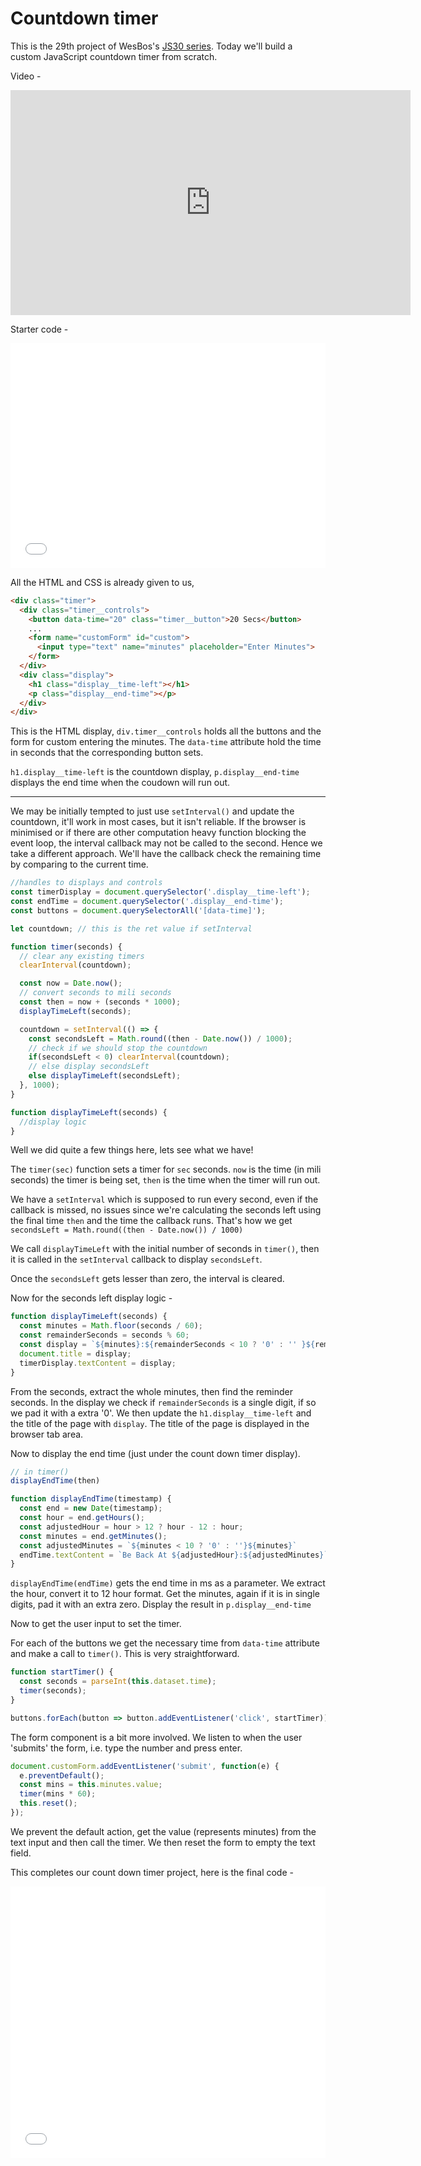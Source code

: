 # Countdown timer

This is the 29th project of WesBos's [JS30 series](https://javascript30.com).
Today we'll build a custom JavaScript countdown timer from scratch.

Video -

<iframe width="640" height="360" src="https://www.youtube.com/embed/LAaf7-WuJJQ?rel=0" frameborder="0" allow="autoplay; encrypted-media" allowfullscreen></iframe>

Starter code -

<iframe height='360' scrolling='no' title='JS30-29-timer-a' src='//codepen.io/deepakkarki/embed/JZeLBw/?height=360&theme-id=dark&default-tab=css,result&embed-version=2' frameborder='no' allowtransparency='true' allowfullscreen='true' style='width: 100%;'>See the Pen <a href='https://codepen.io/deepakkarki/pen/JZeLBw/'>JS30-29-timer-a</a> by Deepak Karki (<a href='https://codepen.io/deepakkarki'>@deepakkarki</a>) on <a href='https://codepen.io'>CodePen</a>.
</iframe>

All the HTML and CSS is already given to us,

```html
<div class="timer">
  <div class="timer__controls">
    <button data-time="20" class="timer__button">20 Secs</button>
    ...
    <form name="customForm" id="custom">
      <input type="text" name="minutes" placeholder="Enter Minutes">
    </form>
  </div>
  <div class="display">
    <h1 class="display__time-left"></h1>
    <p class="display__end-time"></p>
  </div>
</div>
```

This is the HTML display, `div.timer__controls` holds all the buttons and the form for custom entering the minutes. The `data-time` attribute hold the time in seconds that the corresponding button sets.

`h1.display__time-left` is the countdown display, `p.display__end-time` displays the end time when the coudown will run out.


------

We may be initially tempted to just use `setInterval()` and update the countdown, it'll work in most cases, but it isn't reliable. If the browser is minimised or if there are other computation heavy function blocking the event loop, the interval callback may not be called to the second. Hence we take a different approach. We'll have the callback check the remaining time by comparing to the current time.

```js
//handles to displays and controls
const timerDisplay = document.querySelector('.display__time-left');
const endTime = document.querySelector('.display__end-time');
const buttons = document.querySelectorAll('[data-time]');

let countdown; // this is the ret value if setInterval

function timer(seconds) {
  // clear any existing timers
  clearInterval(countdown);

  const now = Date.now();
  // convert seconds to mili seconds
  const then = now + (seconds * 1000);
  displayTimeLeft(seconds);

  countdown = setInterval(() => {
    const secondsLeft = Math.round((then - Date.now()) / 1000);
    // check if we should stop the countdown
    if(secondsLeft < 0) clearInterval(countdown);
    // else display secondsLeft
    else displayTimeLeft(secondsLeft);
  }, 1000);
}

function displayTimeLeft(seconds) {
  //display logic
}
```

Well we did quite a few things here, lets see what we have!

The `timer(sec)` function sets a timer for `sec` seconds. `now` is the time (in mili seconds) the timer is being set, `then` is the time when the timer will run out. 

We have a `setInterval` which is supposed to run every second, even if the callback is missed, no issues since we're calculating the seconds left using the final time `then` and the time the callback runs. That's how we get `secondsLeft = Math.round((then - Date.now()) / 1000)`

We call `displayTimeLeft` with the initial number of seconds in `timer()`, then it is called in the `setInterval` callback to display `secondsLeft`.

Once the `secondsLeft` gets lesser than zero, the interval is cleared.


Now for the seconds left display logic -

```js
function displayTimeLeft(seconds) {
  const minutes = Math.floor(seconds / 60);
  const remainderSeconds = seconds % 60;
  const display = `${minutes}:${remainderSeconds < 10 ? '0' : '' }${remainderSeconds}`;
  document.title = display;
  timerDisplay.textContent = display;
}
```

From the seconds, extract the whole minutes, then find the reminder seconds. In the display we check if `remainderSeconds` is a single digit, if so we pad it with a extra '0'. We then update the `h1.display__time-left` and the title of the page with `display`. The title of the page is displayed in the browser tab area.


Now to display the end time (just under the count down timer display). 


```js
// in timer()
displayEndTime(then)

function displayEndTime(timestamp) {
  const end = new Date(timestamp);
  const hour = end.getHours();
  const adjustedHour = hour > 12 ? hour - 12 : hour;
  const minutes = end.getMinutes();
  const adjustedMinutes = `${minutes < 10 ? '0' : ''}${minutes}`
  endTime.textContent = `Be Back At ${adjustedHour}:${adjustedMinutes}`;
}
```
`displayEndTime(endTime)` gets the end time in ms as a parameter. We extract the hour, convert it to 12 hour format. Get the minutes, again if it is in single digits, pad it with an extra zero. Display the result in `p.display__end-time`


Now to get the user input to set the timer.

For each of the buttons we get the necessary time from `data-time` attribute and make a call to `timer()`. This is very straightforward.

```js
function startTimer() {
  const seconds = parseInt(this.dataset.time);
  timer(seconds);
}

buttons.forEach(button => button.addEventListener('click', startTimer));
```

The form component is a bit more involved. We listen to when the user 'submits' the form, i.e. type the number and press enter.

```js
document.customForm.addEventListener('submit', function(e) {
  e.preventDefault();
  const mins = this.minutes.value;
  timer(mins * 60);
  this.reset();
});
```

We prevent the default action, get the value (represents minutes) from the text input and then call the timer. We then reset the form to empty the text field.


This completes our count down timer project, here is the final code -

<iframe height='435' scrolling='no' title='JS30-29-timer-b' src='//codepen.io/deepakkarki/embed/EROeQq/?height=435&theme-id=dark&default-tab=js,result&embed-version=2' frameborder='no' allowtransparency='true' allowfullscreen='true' style='width: 100%;'>See the Pen <a href='https://codepen.io/deepakkarki/pen/EROeQq/'>JS30-29-timer-b</a> by Deepak Karki (<a href='https://codepen.io/deepakkarki'>@deepakkarki</a>) on <a href='https://codepen.io'>CodePen</a>.
</iframe>